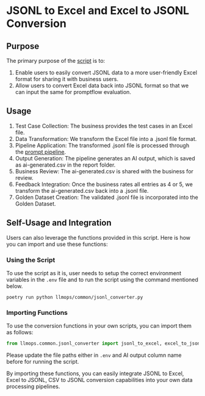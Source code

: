 # JSONL to Excel and Excel to JSONL Conversion

## Purpose

The primary purpose of the [script](https://github.com/commercial-software-engineering/AIGA/blob/main/llmops/common/jsonl_converter.py) is to:

1. Enable users to easily convert JSONL data to a more user-friendly Excel format for sharing it with business users.
2. Allow users to convert Excel data back into JSONL format so that we can input the same for promptflow evaluation.

## Usage

1. Test Case Collection: The business provides the test cases in an Excel file.
2. Data Transformation: We transform the Excel file into a .jsonl file format.
3. Pipeline Application: The transformed .jsonl file is processed through the [prompt pipeline](https://github.com/commercial-software-engineering/AIGA/blob/main/llmops/common/prompt_pipeline.py).
4. Output Generation: The pipeline generates an AI output, which is saved as ai-generated.csv in the report folder.
5. Business Review: The ai-generated.csv is shared with the business for review.
6. Feedback Integration: Once the business rates all entries as 4 or 5, we transform the ai-generated.csv back into a .jsonl file.
7. Golden Dataset Creation: The validated .jsonl file is incorporated into the Golden Dataset.

## Self-Usage and Integration

Users can also leverage the functions provided in this script. Here is how you can import and use these functions:

### Using the Script

To use the script as it is, user needs to setup the correct environment variables in the `.env` file and to run the script using the command mentioned below.

``` shell
poetry run python llmops/common/jsonl_converter.py
```

### Importing Functions

To use the conversion functions in your own scripts, you can import them as follows:

```python
from llmops.common.jsonl_converter import jsonl_to_excel, excel_to_jsonl, csv_to_jsonl
```

Please update the file paths either in `.env` and AI output column name before for running the script.

By importing these functions, you can easily integrate JSONL to Excel, Excel to JSONL, CSV to JSONL conversion capabilities into your own data processing pipelines.
